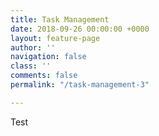 ```yaml
---
title: Task Management
date: 2018-09-26 00:00:00 +0000
layout: feature-page
author: ''
navigation: false
class: ''
comments: false
permalink: "/task-management-3"

---
```

Test